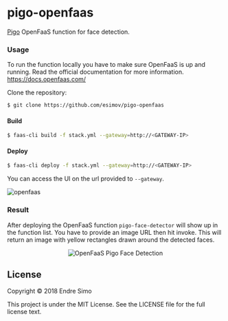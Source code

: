 # pigo-openfaas

[Pigo](https://github.com/esimov/pigo) OpenFaaS function for face detection.

### Usage
To run the function locally you have to make sure OpenFaaS is up and running. Read the official documentation for more information. https://docs.openfaas.com/

Clone the repository:
```bash
$ git clone https://github.com/esimov/pigo-openfaas
```

#### Build
```bash 
$ faas-cli build -f stack.yml --gateway=http://<GATEWAY-IP>
```

#### Deploy
```bash 
$ faas-cli deploy -f stack.yml --gateway=http://<GATEWAY-IP>
```

You can access the UI on the url provided to `--gateway`. 

![openfaas](https://user-images.githubusercontent.com/883386/44348404-fcef5280-a4a2-11e8-9b9c-1c34acc23d83.png)

### Result
After deploying the OpenFaaS function `pigo-face-detector` will show up in the function list. You have to provide an image URL then hit invoke. This will return an image with yellow rectangles drawn around the detected faces.

<p align="center">
<img src="https://user-images.githubusercontent.com/883386/53553799-202c4600-3b47-11e9-91d5-ff8f296fbeb3.jpg" title="OpenFaaS Pigo Face Detection"/>
</p>

## License

Copyright © 2018 Endre Simo

This project is under the MIT License. See the LICENSE file for the full license text.
